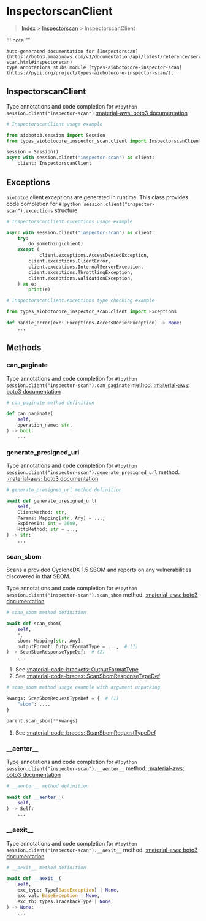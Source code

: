 # InspectorscanClient

> [Index](../README.md) > [Inspectorscan](./README.md) > InspectorscanClient

!!! note ""

    Auto-generated documentation for [Inspectorscan](https://boto3.amazonaws.com/v1/documentation/api/latest/reference/services/inspector-scan.html#inspectorscan)
    type annotations stubs module [types-aiobotocore-inspector-scan](https://pypi.org/project/types-aiobotocore-inspector-scan/).

## InspectorscanClient

Type annotations and code completion for `#!python session.client("inspector-scan")`
[:material-aws: boto3 documentation](https://boto3.amazonaws.com/v1/documentation/api/latest/reference/services/inspector-scan.html#Inspectorscan.Client)

```python
# InspectorscanClient usage example

from aioboto3.session import Session
from types_aiobotocore_inspector_scan.client import InspectorscanClient

session = Session()
async with session.client("inspector-scan") as client:
    client: InspectorscanClient
```

## Exceptions


`aioboto3` client exceptions are generated in runtime.
This class provides code completion for `#!python session.client("inspector-scan").exceptions` structure.

```python
# InspectorscanClient.exceptions usage example

async with session.client("inspector-scan") as client:
    try:
        do_something(client)
    except (
            client.exceptions.AccessDeniedException,
        client.exceptions.ClientError,
        client.exceptions.InternalServerException,
        client.exceptions.ThrottlingException,
        client.exceptions.ValidationException,
    ) as e:
        print(e)
```

```python
# InspectorscanClient.exceptions type checking example

from types_aiobotocore_inspector_scan.client import Exceptions

def handle_error(exc: Exceptions.AccessDeniedException) -> None:
    ...
```


## Methods


### can\_paginate



Type annotations and code completion for `#!python session.client("inspector-scan").can_paginate` method.
[:material-aws: boto3 documentation](https://boto3.amazonaws.com/v1/documentation/api/latest/reference/services/inspector-scan.html#Inspectorscan.Client)

```python
# can_paginate method definition

def can_paginate(
    self,
    operation_name: str,
) -> bool:
    ...
```


### generate\_presigned\_url



Type annotations and code completion for `#!python session.client("inspector-scan").generate_presigned_url` method.
[:material-aws: boto3 documentation](https://boto3.amazonaws.com/v1/documentation/api/latest/reference/services/inspector-scan.html#Inspectorscan.Client)

```python
# generate_presigned_url method definition

await def generate_presigned_url(
    self,
    ClientMethod: str,
    Params: Mapping[str, Any] = ...,
    ExpiresIn: int = 3600,
    HttpMethod: str = ...,
) -> str:
    ...
```


### scan\_sbom

Scans a provided CycloneDX 1.5 SBOM and reports on any vulnerabilities
discovered in that SBOM.

Type annotations and code completion for `#!python session.client("inspector-scan").scan_sbom` method.
[:material-aws: boto3 documentation](https://boto3.amazonaws.com/v1/documentation/api/latest/reference/services/inspector-scan.html#Inspectorscan.Client)

```python
# scan_sbom method definition

await def scan_sbom(
    self,
    *,
    sbom: Mapping[str, Any],
    outputFormat: OutputFormatType = ...,  # (1)
) -> ScanSbomResponseTypeDef:  # (2)
    ...
```

1. See [:material-code-brackets: OutputFormatType](./literals.md#outputformattype)
2. See [:material-code-braces: ScanSbomResponseTypeDef](./type_defs.md#scansbomresponsetypedef)


```python
# scan_sbom method usage example with argument unpacking

kwargs: ScanSbomRequestTypeDef = {  # (1)
    "sbom": ...,
}

parent.scan_sbom(**kwargs)
```

1. See [:material-code-braces: ScanSbomRequestTypeDef](./type_defs.md#scansbomrequesttypedef)

### \_\_aenter\_\_



Type annotations and code completion for `#!python session.client("inspector-scan").__aenter__` method.
[:material-aws: boto3 documentation](https://boto3.amazonaws.com/v1/documentation/api/latest/reference/services/inspector-scan.html#Inspectorscan.Client)

```python
# __aenter__ method definition

await def __aenter__(
    self,
) -> Self:
    ...
```


### \_\_aexit\_\_



Type annotations and code completion for `#!python session.client("inspector-scan").__aexit__` method.
[:material-aws: boto3 documentation](https://boto3.amazonaws.com/v1/documentation/api/latest/reference/services/inspector-scan.html#Inspectorscan.Client)

```python
# __aexit__ method definition

await def __aexit__(
    self,
    exc_type: Type[BaseException] | None,
    exc_val: BaseException | None,
    exc_tb: types.TracebackType | None,
) -> None:
    ...
```





